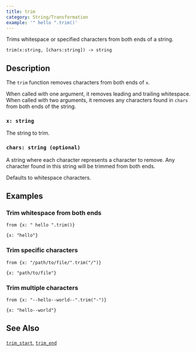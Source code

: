 ```yaml
---
title: trim
category: String/Transformation
example: '" hello ".trim()'
---
```


Trims whitespace or specified characters from both ends of a string.

```tql
trim(x:string, [chars:string]) -> string
```

## Description

The `trim` function removes characters from both ends of `x`.

When called with one argument, it removes leading and trailing whitespace.
When called with two arguments, it removes any characters found in `chars` from
both ends of the string.

### `x: string`

The string to trim.

### `chars: string (optional)`

A string where each character represents a character to remove. Any character
found in this string will be trimmed from both ends.

Defaults to whitespace characters.

## Examples

### Trim whitespace from both ends

```tql
from {x: " hello ".trim()}
```

```tql
{x: "hello"}
```

### Trim specific characters

```tql
from {x: "/path/to/file/".trim("/")}
```

```tql
{x: "path/to/file"}
```

### Trim multiple characters

```tql
from {x: "--hello--world--".trim("-")}
```

```tql
{x: "hello--world"}
```

## See Also

[`trim_start`](/reference/functions/trim_start),
[`trim_end`](/reference/functions/trim_end)
